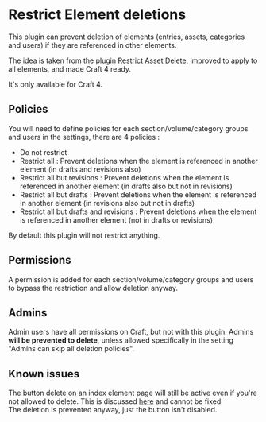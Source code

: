 # Restrict Element deletions

This plugin can prevent deletion of elements (entries, assets, categories and users) if they are referenced in other elements.

The idea is taken from the plugin [Restrict Asset Delete](https://github.com/la-haute-societe/craft-restrict-asset-delete), improved to apply to all elements, and made Craft 4 ready.  

It's only available for Craft 4.

## Policies

You will need to define policies for each section/volume/category groups and users in the settings, there are 4 policies :

- Do not restrict
- Restrict all : Prevent deletions when the element is referenced in another element (in drafts and revisions also)
- Restrict all but revisions : Prevent deletions when the element is referenced in another element (in drafts also but not in revisions)
- Restrict all but drafts : Prevent deletions when the element is referenced in another element (in revisions also but not in drafts)
- Restrict all but drafts and revisions : Prevent deletions when the element is referenced in another element (not in drafts or revisions)

By default this plugin will not restrict anything.

## Permissions

A permission is added for each section/volume/category groups and users to bypass the restriction and allow deletion anyway.

## Admins

Admin users have all permissions on Craft, but not with this plugin. Admins **will be prevented to delete**, unless allowed specifically in the setting "Admins can skip all deletion policies".

## Known issues

The button delete on an index element page will still be active even if you're not allowed to delete. This is discussed [here](https://github.com/craftcms/cms/issues/11755) and cannot be fixed.  
The deletion is prevented anyway, just the button isn't disabled.